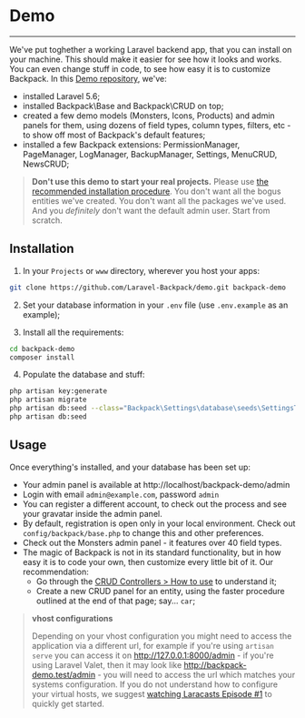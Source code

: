# Demo

---

We've put toghether a working Laravel backend app, that you can install on your machine. This should make it easier for see how it looks and works. You can even change stuff in code, to see how easy it is to customize Backpack. In this [Demo repository](https://github.com/laravel-backpack/demo), we've:
- installed Laravel 5.6;
- installed Backpack\Base and Backpack\CRUD on top;
- created a few demo models (Monsters, Icons, Products) and admin panels for them, using dozens of field types, column types, filters, etc - to show off most of Backpack's default features;
- installed a few Backpack extensions: PermissionManager, PageManager, LogManager, BackupManager, Settings, MenuCRUD, NewsCRUD;


>**Don't use this demo to start your real projects.** Please use [the recommended installation procedure](/docs/{{version}}/installation). You don't want all the bogus entities we've created. You don't want all the packages we've used. And you _definitely_ don't want the default admin user. Start from scratch. 

<a name="installation"></a>
## Installation

1) In your ```Projects``` or ```www``` directory, wherever you host your apps:

```zsh
git clone https://github.com/Laravel-Backpack/demo.git backpack-demo
```

2) Set your database information in your ```.env``` file (use ```.env.example``` as an example);

3) Install all the requirements:
``` zsh
cd backpack-demo
composer install
```

4) Populate the database and stuff:
```zsh
php artisan key:generate
php artisan migrate
php artisan db:seed --class="Backpack\Settings\database\seeds\SettingsTableSeeder"
php artisan db:seed
```

<a name="usage"></a>
## Usage 

Once everything's installed, and your database has been set up:

- Your admin panel is available at http://localhost/backpack-demo/admin
- Login with email ```admin@example.com```, password ```admin```
- You can register a different account, to check out the process and see your gravatar inside the admin panel. 
- By default, registration is open only in your local environment. Check out ```config/backpack/base.php``` to change this and other preferences.
- Check out the Monsters admin panel - it features over 40 field types.
- The magic of Backpack is not in its standard functionality, but in how easy it is to code your own, then customize every little bit of it. Our recommendation:
    - Go through the [CRUD Controllers > How to use](/docs/{version}/how-to-use) to understand it;
    - Create a new CRUD panel for an entity, using the faster procedure outlined at the end of that page; say... ```car```;


>**vhost configurations**
>
>Depending on your vhost configuration you might need to access the application via a different url, for example if you're using ```artisan serve``` you can access it on http://127.0.0.1:8000/admin - if you're using Laravel Valet, then it may look like http://backpack-demo.test/admin - you will need to access the url which matches your systems configuration. If you do not understand how to configure your virtual hosts, we suggest [watching Laracasts Episode #1](https://laracasts.com/series/laravel-from-scratch/episodes/1) to quickly get started.